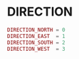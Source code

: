 # DIRECTION



```lua
DIRECTION_NORTH = 0
DIRECTION_EAST  = 1
DIRECTION_SOUTH = 2
DIRECTION_WEST  = 3
```
